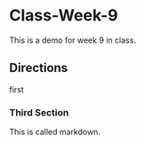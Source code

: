 # Class-Week-9
This is a demo for week 9 in class.
## Directions
first
### Third Section

This is called markdown.
